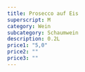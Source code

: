 ```yaml
---
title: Prosecco auf Eis
superscript: M
category: Wein
subcategory: Schaumwein
description: 0.2L
price1: "5,0"
price2: ""
price3: ""
---
```

